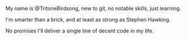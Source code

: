 My name is @TritoneBirdsong, new to git, no notable skills, just learning.

I'm smarter than a brick, and at least as strong as Stephen Hawking.

No promises I'll deliver a single line of decent code in my life.

<!---
TritoneBirdsong/TritoneBirdsong is a ✨ special ✨ repository because its `README.md` (this file) appears on your GitHub profile.
You can click the Preview link to take a look at your changes.
--->
